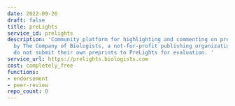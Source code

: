```yaml
---
date: 2022-09-26
draft: false
title: preLights
service_id: prelights
description: 'Community platform for highlighting and commenting on preprints. Run
  by The Company of Biologists, a not-for-profit publishing organization. Authors
  do not submit their own preprints to PreLights for evaluation. '
service_url: https://prelights.biologists.com
cost: completely_free
functions:
- endorsement
- peer-review
repo_count: 0
---
```



